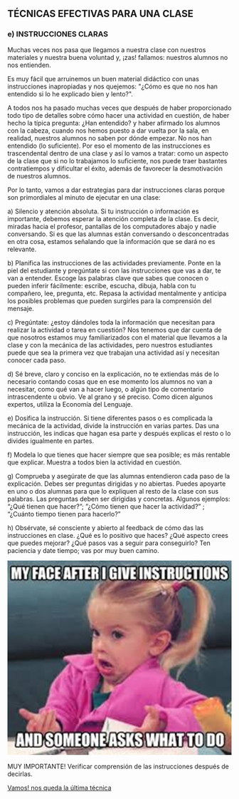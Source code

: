 ## TÉCNICAS EFECTIVAS PARA UNA CLASE


### e) INSTRUCCIONES  CLARAS

Muchas veces nos pasa que llegamos a nuestra clase con nuestros materiales y nuestra buena voluntad y, ¡zas! fallamos: nuestros alumnos no nos entienden.

Es muy fácil que arruinemos un buen material didáctico con unas instrucciones inapropiadas y nos quejemos: "¿Cómo es que no nos han entendido si lo he explicado bien y lento?".

A todos nos ha pasado muchas veces que después de haber proporcionado todo tipo de detalles sobre cómo hacer una actividad en cuestión, de haber hecho la típica pregunta: ¿Han entendido? y haber afirmado los alumnos con la cabeza, cuando nos hemos puesto  a dar vuelta por la sala, en realidad, nuestros alumnos no saben por dónde empezar. No nos han entendido (lo suficiente). Por eso el momento de las instrucciones es trascendental dentro de una clase y así lo vamos a tratar: como un aspecto de la clase que si no lo trabajamos lo suficiente, nos puede traer bastantes contratiempos y dificultar el éxito, además de favorecer la desmotivación de nuestros alumnos.

Por lo tanto, vamos a dar estrategias para dar instrucciones claras porque son primordiales al minuto de ejecutar en una clase: 

a) Silencio y atención absoluta. Si tu instrucción o información es importante, debemos esperar la atención completa de la clase. Es decir, miradas hacia el profesor, pantallas de los computadores abajo y nadie conversando. Si es que las alumnas están conversando o desconcentradas en otra cosa, estamos señalando que la información que se dará no es relevante. 

b) Planifica las instrucciones de las actividades previamente. Ponte en la piel del estudiante y pregúntate si con las instrucciones que vas a dar, te van a entender. Escoge las palabras clave que sabes que conocen o pueden inferir fácilmente: escribe, escucha, dibuja, habla con tu compañero, lee, pregunta, etc. Repasa la actividad mentalmente y anticipa los posibles problemas que pueden surgirles para la comprensión del mensaje.

c) Pregúntate: ¿estoy dándoles toda la información que necesitan para realizar la actividad o tarea en cuestión? Nos tenemos que dar cuenta de que nosotros estamos muy familiarizados con el material que llevamos a la clase y con la mecánica de las actividades, pero nuestros estudiantes puede que sea la primera vez que trabajan una actividad así y necesitan conocer cada paso.

d) Sé breve, claro y conciso en la explicación, no te extiendas más de lo necesario contando cosas que en ese momento los alumnos no van a necesitar, como qué van a hacer luego, o algún tipo de comentario intrascendente u obvio. Ve al grano y sé preciso. Como dicen algunos expertos, utiliza la Economía del Lenguaje.

e) Dosifica la instrucción. Si tiene diferentes pasos o es complicada la mecánica de la actividad, divide la instrucción en varias partes. Das una instrucción, les indicas que hagan esa parte y después explicas el resto o lo divides igualmente en partes.

f) Modela lo que tienes que hacer siempre que sea posible; es más rentable que explicar. Muestra a todos bien la actividad en cuestión.

g) Comprueba y asegúrate de que las alumnas entendieron cada paso de la explicación. Debes ser preguntas dirigidas y no abiertas. Puedes apoyarte en uno o dos alumnas para que lo expliquen al resto de la clase con sus palabras. Las preguntas deben ser dirigidas y concretas. Algunos ejemplos: “¿Qué tienen que hacer?”; ”¿Cómo tienen que hacer la actividad?” ; “¿Cuánto tiempo tienen para hacerlo?”

h) Obsérvate, sé consciente y abierto al feedback de cómo das las instrucciones en clase. ¿Qué es lo positivo que haces? ¿Qué aspecto crees que puedes mejorar? ¿Qué pasos vas a seguir para conseguirlo? Ten paciencia y date tiempo; vas por muy buen camino.

![Ninita](07.jpg)

MUY IMPORTANTE!
Verificar comprensión de las instrucciones después de decirlas.


[Vamos! nos queda la última técnica](06-verificacion.md)
